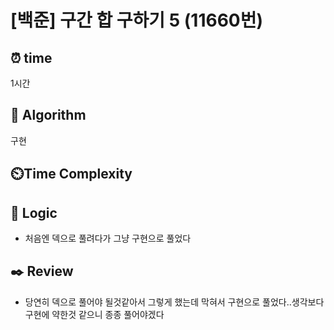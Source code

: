 # [백준] 구간 합 구하기 5 (11660번)

## ⏰ **time**

1시간

## :pushpin: **Algorithm**

구현

## ⏲️**Time Complexity**

## :round_pushpin: **Logic**

- 처음엔 덱으로 풀려다가 그냥 구현으로 풀었다

## :black_nib: **Review**

- 당연히 덱으로 풀어야 될것같아서 그렇게 했는데 막혀서 구현으로 풀었다..생각보다 구현에 약한것 같으니 종종 풀어야겠다
